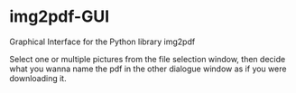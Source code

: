 # img2pdf-GUI
Graphical Interface for the Python library img2pdf

Select one or multiple pictures from the file selection window, then decide what you wanna name the pdf in the other dialogue window as if you were downloading it.
